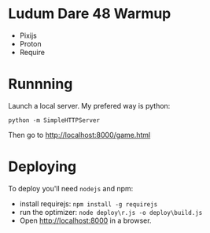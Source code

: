 Ludum Dare 48 Warmup
===

* Pixijs
* Proton
* Require

# Runnning

Launch a local server. My prefered way is python:

```
python -m SimpleHTTPServer
```

Then go to [http://localhost:8000/game.html](http://localhost:8000/game.html)

# Deploying

To deploy you'll need `nodejs` and npm:

* install requirejs: `npm install -g requirejs`
* run the optimizer: `node deploy\r.js -o deploy\build.js`
* Open [http://localhost:8000](http://localhost:8000/game.html) in a browser.